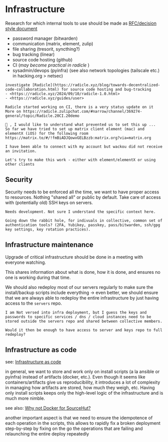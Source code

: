 # Infrastructure

Research for which internal tools to use should be made as [RFC/decision style document](#sop-ref)

- password manager (bitwarden)
- communication (matrix, element, zulip)
- file sharing (tresorit, syncthing?)
- bug tracking (linear)
- source code hosting (github)
- CI (_may become practical in radicle_ )
- sysadmin/devops (pyinfra) (see also network topologies (tailscale etc.) in hacking.org > netsec)

```{tip}
investigate [Radicle](https://radicle.xyz/blog/towards-decentralized-code-collaboration.html) for source code hosting and bug-tracking
- <https://radicle.xyz/2024/09/10/radicle-1.0.html>
- <https://radicle.xyz/guides/user>

Radicle started working on CI, there is a very status update on it
More on https://radicle.zulipchat.com/#narrow/channel/369274-general/topic/Radicle.20CI.20demo
```

```{note}
🙈 , I would like to understand what prevented us to set this up ...
So far we have tried to set up matrix client element (mac) and elementX (iOS) for the following room
https://matrix.to/#/!fmBiADJQowvGELBzzb:matrix.org?via=matrix.org

I have been able to connect with my account but wackou did not receive an invitation.

Let's try to make this work - either with element/elementX or using other clients
```

## Security

Security needs to be enforced all the time, we want to have proper access to resources. Nothing "shared all" or public by default. Take care of access with (potentially old) SSH keys on servers.

```{note}
Needs development. Not sure I understand the specific context here. 

Going down the rabbit hole, for indivuals in collective, common set of authentication tools? (2FA, Yubikey, passkey, pass/bitwarden, ssh/gpg key settings, key rotation practices).
```

## Infrastructure maintenance

Upgrade of critical infrastructure should be done in a meeting with everyone watching.

This shares information about what is done, how it is done, and ensures no one is working during that time.

We should also redeploy most of our servers regularly to make sure the install/backup scripts include everything -> even better, we should ensure that we are always able to redeploy the entire infrastructure by just having access to the `servers` repo.

```{note}
I am Not versed into infra deployment, but I guess the keys and passwords to specific services / dns / cloud instances need to be stored outside the servers repo and shared between collective members.

Would it then be enough to have access to server and keys repo to full redeploy?
```


## Infrastructure as code

see: [Infrastructure as code](https://en.wikipedia.org/wiki/Infrastructure_as_code)

in general, we want to store and work only on install scripts (a la ansible or pyinfra) instead of artifacts (docker, etc.). Even though it seems like containers/artifacts give us reproducibility, it introduces a lot of complexity in managing how artifacts are stored, how much they weigh, etc. Having only install scripts keeps only the high-level logic of the infrastructure and is much more nimble.

see also: [Why not Docker for SourceHut?](https://paste.sr.ht/~sircmpwn/78cc21e1661d5a9d8038f47e532d286807ac89ad)

another important aspect is that we need to ensure the idempotence of each operation in the scripts, this allows
to rapidly fix a broken deployment step-by-step by fixing on the go the operations that are failing and relaunching
the entire deploy repeatedly
